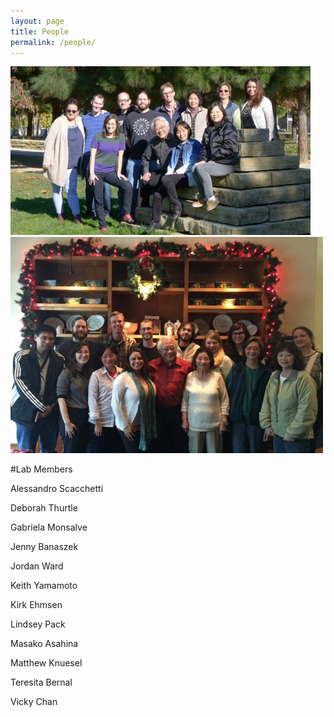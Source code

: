 ```yaml
---
layout: page
title: People
permalink: /people/
---
```


![group1](img/group1.jpg) ![group2](img/group2.jpg)

#Lab Members

Alessandro Scacchetti

Deborah Thurtle

Gabriela Monsalve

Jenny Banaszek

Jordan Ward

Keith Yamamoto

Kirk Ehmsen

Lindsey Pack

Masako Asahina

Matthew Knuesel

Teresita Bernal

Vicky Chan
